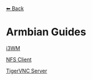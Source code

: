 [⬅ Back](../)

# Armbian Guides

[i3WM](i3WM)

[NFS Client](NFS-Client)

[TigerVNC Server](TigerVNC-Server)
